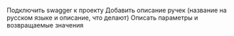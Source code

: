 Подключить swagger к проекту
Добавить описание ручек (название на русском языке и описание, что делают)
Описать параметры и возвращаемые значения